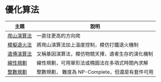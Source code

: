 # 優化算法

主題                | 說明
-------------------|----------------------------------------------------
[爬山演算法](01-hillclimbing/) | 一直往更高的方向爬
[模擬退火法](02-annealing/)    | 將爬山演算法加上溫度控制，模仿打鐵退火機制
[遺傳演算法](03-genetic/)      | 又稱基因演算法，模仿物競天擇，適者生存的演化機制
[線性規劃](04-linearProgramming/) | 線性規劃，可用單形法或橢圓法在多項式時間內求解
[整數規劃](05-integerProgramming/) | 整數規劃， 難度為 NP-Complete，但還是有套件可用
